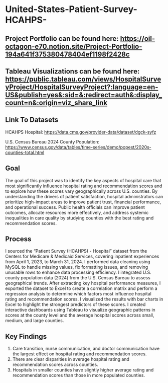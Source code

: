 # United-States-Patient-Survey-HCAHPS-

## Project Portfolio can be found here: https://oil-octagon-e70.notion.site/Project-Portfolio-194a641f375380478404ef1198f2428c

## Tableau Visualizations can be found here: https://public.tableau.com/views/HospitalSurveyProject/HospitalSurveyProject?:language=en-US&publish=yes&:sid=&:redirect=auth&:display_count=n&:origin=viz_share_link

## Link To Datasets

HCAHPS Hospital: ​​https://data.cms.gov/provider-data/dataset/dgck-syfz

U.S. Census Bureau 2024 County Population: https://www.census.gov/data/tables/time-series/demo/popest/2020s-counties-total.html


## Goal

The goal of this project was to identify the key aspects of hospital care that most significantly influence hospital rating and recommendation scores and to explore how these scores vary geographically across U.S. counties. By understanding the drivers of patient satisfaction, hospital administrators can prioritize high-impact areas to improve patient trust, financial performance, and operational success. Public health officials can improve patient outcomes, allocate resources more effectively, and address systemic inequalities in care quality by studying counties with the best rating and recommendation scores.

## Process

I sourced the “Patient Survey (HCAHPS) - Hospital” dataset from the Centers for Medicare & Medicaid Services, covering inpatient experiences from April 1, 2023, to March 31, 2024. I performed data cleaning using MySQL to handle missing values, fix formatting issues, and removing unusable rows to enhance data processing efficiency. I integrated U.S. county population data (2024) from the U.S. Census Bureau to assess geographical trends. After extracting key hospital performance measures, I exported the dataset to Excel to create a correlation matrix and perform a regression analysis to determine which factors most influence hospital rating and recommendation scores. I visualized the results with bar charts in Excel to highlight the strongest predictors of these scores. I created interactive dashboards using Tableau to visualize geographic patterns in scores at the county level and the average hospital scores across small, medium, and large counties. 

## Key Findings

1. Care transition, nurse communication, and doctor communication have the largest effect on hospital rating and recommendation scores.
2. There are clear disparities in average hospital rating and recommendation scores across counties.
3. Hospitals in smaller counties have slightly higher average rating and recommendation scores than those in more populated counties.
